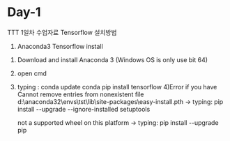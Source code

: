 # Day-1
TTT 1일차 수업자료
Tensorflow 설치방법
1. Anaconda3 Tensorflow install
 1) Download and install Anaconda 3 (Windows OS is only use bit 64)
 2) open cmd
 3) typing : 
             conda update conda
             pip install tensorflow
 4)Error
    if you have Cannot remove entries from nonexistent file d:\anaconda32\envs\tst\lib\site-packages\easy-install.pth
    -> typing: pip install --upgrade --ignore-installed setuptools
    
    not a supported wheel on this platform -> typing: pip install --upgrade pip
